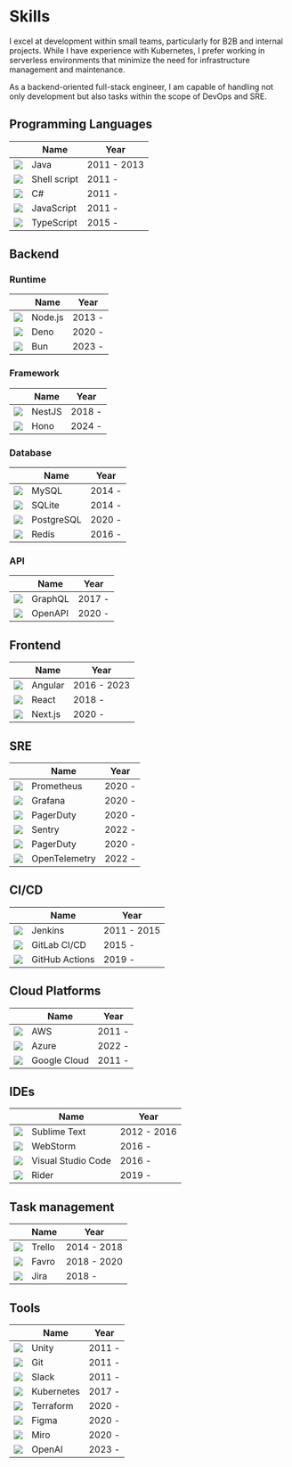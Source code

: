 # Skills

I excel at development within small teams, particularly for B2B and internal projects. While I have experience with Kubernetes, I prefer working in serverless environments that minimize the need for infrastructure management and maintenance.

As a backend-oriented full-stack engineer, I am capable of handling not only development but also tasks within the scope of DevOps and SRE.

## Programming Languages

|                                                               | Name         | Year        |
| ------------------------------------------------------------- | ------------ | ----------- |
| ![](https://go-skill-icons.vercel.app/api/icons?i=java)       | Java         | 2011 - 2013 |
| ![](https://go-skill-icons.vercel.app/api/icons?i=bash)       | Shell script | 2011 -      |
| ![](https://go-skill-icons.vercel.app/api/icons?i=cs)         | C#           | 2011 -      |
| ![](https://go-skill-icons.vercel.app/api/icons?i=javascript) | JavaScript   | 2011 -      |
| ![](https://go-skill-icons.vercel.app/api/icons?i=typescript) | TypeScript   | 2015 -      |

## Backend

### Runtime

|                                                           | Name    | Year   |
| --------------------------------------------------------- | ------- | ------ |
| ![](https://go-skill-icons.vercel.app/api/icons?i=nodejs) | Node.js | 2013 - |
| ![](https://go-skill-icons.vercel.app/api/icons?i=deno)   | Deno    | 2020 - |
| ![](https://go-skill-icons.vercel.app/api/icons?i=bun)    | Bun     | 2023 - |

### Framework

|                                                           | Name   | Year   |
| --------------------------------------------------------- | ------ | ------ |
| ![](https://go-skill-icons.vercel.app/api/icons?i=nestjs) | NestJS | 2018 - |
| ![](https://go-skill-icons.vercel.app/api/icons?i=hono)   | Hono   | 2024 - |

### Database

|                                                             | Name       | Year   |
| ----------------------------------------------------------- | ---------- | ------ |
| ![](https://go-skill-icons.vercel.app/api/icons?i=mysql)    | MySQL      | 2014 - |
| ![](https://go-skill-icons.vercel.app/api/icons?i=sqlite)   | SQLite     | 2014 - |
| ![](https://go-skill-icons.vercel.app/api/icons?i=postgres) | PostgreSQL | 2020 - |
| ![](https://go-skill-icons.vercel.app/api/icons?i=redis)    | Redis      | 2016 - |

### API

|                                                            | Name    | Year   |
| ---------------------------------------------------------- | ------- | ------ |
| ![](https://go-skill-icons.vercel.app/api/icons?i=graphql) | GraphQL | 2017 - |
| ![](https://go-skill-icons.vercel.app/api/icons?i=openapi) | OpenAPI | 2020 - |

## Frontend

|                                                            | Name    | Year        |
| ---------------------------------------------------------- | ------- | ----------- |
| ![](https://go-skill-icons.vercel.app/api/icons?i=angular) | Angular | 2016 - 2023 |
| ![](https://go-skill-icons.vercel.app/api/icons?i=react)   | React   | 2018 -      |
| ![](https://go-skill-icons.vercel.app/api/icons?i=nextjs)  | Next.js | 2020 -      |

## SRE

|                                                                  | Name          | Year   |
| ---------------------------------------------------------------- | ------------- | ------ |
| ![](https://go-skill-icons.vercel.app/api/icons?i=prometheus)    | Prometheus    | 2020 - |
| ![](https://go-skill-icons.vercel.app/api/icons?i=grafana)       | Grafana       | 2020 - |
| ![](https://go-skill-icons.vercel.app/api/icons?i=sentry)        | PagerDuty     | 2020 - |
| ![](https://go-skill-icons.vercel.app/api/icons?i=sentry)        | Sentry        | 2022 - |
| ![](https://go-skill-icons.vercel.app/api/icons?i=sentry)        | PagerDuty     | 2020 - |
| ![](https://go-skill-icons.vercel.app/api/icons?i=opentelemetry) | OpenTelemetry | 2022 - |

## CI/CD

|                                                          | Name           | Year        |
| -------------------------------------------------------- | -------------- | ----------- |
| ![](https://go-skill-icons.vercel.app/api/icons?i=aws)   | Jenkins        | 2011 - 2015 |
| ![](https://go-skill-icons.vercel.app/api/icons?i=gcp)   | GitLab CI/CD   | 2015 -      |
| ![](https://go-skill-icons.vercel.app/api/icons?i=azure) | GitHub Actions | 2019 -      |

## Cloud Platforms

|                                                          | Name         | Year   |
| -------------------------------------------------------- | ------------ | ------ |
| ![](https://go-skill-icons.vercel.app/api/icons?i=aws)   | AWS          | 2011 - |
| ![](https://go-skill-icons.vercel.app/api/icons?i=azure) | Azure        | 2022 - |
| ![](https://go-skill-icons.vercel.app/api/icons?i=gcp)   | Google Cloud | 2011 - |

## IDEs

|                                                             | Name               | Year        |
| ----------------------------------------------------------- | ------------------ | ----------- |
| ![](https://go-skill-icons.vercel.app/api/icons?i=sublime)  | Sublime Text       | 2012 - 2016 |
| ![](https://go-skill-icons.vercel.app/api/icons?i=webstorm) | WebStorm           | 2016 -      |
| ![](https://go-skill-icons.vercel.app/api/icons?i=vscode)   | Visual Studio Code | 2016 -      |
| ![](https://go-skill-icons.vercel.app/api/icons?i=rider)    | Rider              | 2019 -      |

## Task management

|                                                           | Name   | Year        |
| --------------------------------------------------------- | ------ | ----------- |
| ![](https://go-skill-icons.vercel.app/api/icons?i=trello) | Trello | 2014 - 2018 |
| ![](https://go-skill-icons.vercel.app/api/icons?i=favro)  | Favro  | 2018 - 2020 |
| ![](https://go-skill-icons.vercel.app/api/icons?i=jira)   | Jira   | 2018 -      |

## Tools

|                                                              | Name       | Year   |
| ------------------------------------------------------------ | ---------- | ------ |
| ![](https://go-skill-icons.vercel.app/api/icons?i=unity)     | Unity      | 2011 - |
| ![](https://go-skill-icons.vercel.app/api/icons?i=git)       | Git        | 2011 - |
| ![](https://go-skill-icons.vercel.app/api/icons?i=slack)     | Slack      | 2011 - |
| ![](https://go-skill-icons.vercel.app/api/icons?i=k8s)       | Kubernetes | 2017 - |
| ![](https://go-skill-icons.vercel.app/api/icons?i=terraform) | Terraform  | 2020 - |
| ![](https://go-skill-icons.vercel.app/api/icons?i=figma)     | Figma      | 2020 - |
| ![](https://go-skill-icons.vercel.app/api/icons?i=miro)      | Miro       | 2020 - |
| ![](https://go-skill-icons.vercel.app/api/icons?i=chatgpt)   | OpenAI     | 2023 - |
